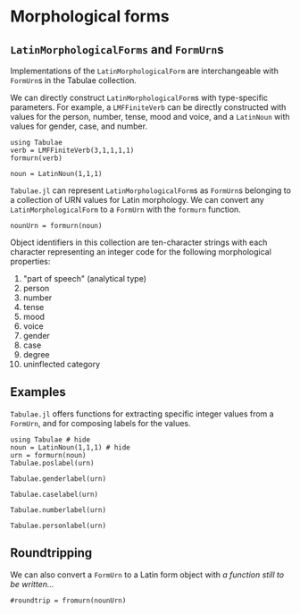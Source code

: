 
# Morphological forms

## `LatinMorphologicalForms`  and `FormUrn`s

Implementations of the `LatinMorphologicalForm` are interchangeable with `FormUrn`s in the Tabulae collection.

We can directly construct `LatinMorphologicalForm`s with type-specific parameters.  For example, a `LMFFiniteVerb` can be directly constructed with values for the person, number, tense, mood and voice, and a `LatinNoun` with values for gender, case, and number.

```@example formurns
using Tabulae
verb = LMFFiniteVerb(3,1,1,1,1)
formurn(verb)
```

```@example formurns
noun = LatinNoun(1,1,1)
```


`Tabulae.jl` can represent `LatinMorphologicalForm`s as `FormUrn`s belonging to a collection of URN values for Latin morphology.  We can convert any `LatinMorphologicalForm` to a `FormUrn` with the `formurn` function.

```@example formurns
nounUrn = formurn(noun)
```



Object identifiers in this collection are ten-character strings with each character representing an integer code for the following morphological properties:

1. "part of speech" (analytical type)
2. person
3. number
4. tense
5. mood
6. voice
7. gender
8. case
9. degree
10. uninflected category




## Examples

`Tabulae.jl` offers functions for extracting specific integer values from a `FormUrn`, and for composing labels for the values.


```@example intro
using Tabulae # hide
noun = LatinNoun(1,1,1) # hide
urn = formurn(noun)
Tabulae.poslabel(urn)
```

```@example intro
Tabulae.genderlabel(urn)
```


```@example intro
Tabulae.caselabel(urn)
```


```@example intro
Tabulae.numberlabel(urn)
```

```@example intro
Tabulae.personlabel(urn)
```

## Roundtripping


We can also convert a `FormUrn` to a Latin form object with *a function still to be written...*


```@example formurns
#roundtrip = fromurn(nounUrn)
```